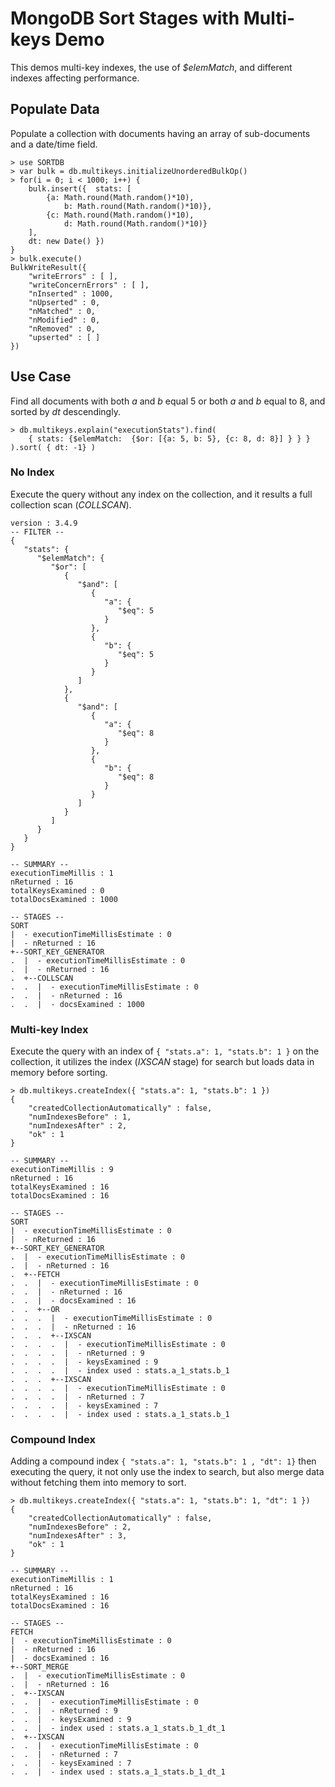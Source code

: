 # MongoDB Sort Stages with Multi-keys Demo
This demos multi-key indexes, the use of _$elemMatch_, and different indexes affecting performance. 
## Populate Data
Populate a collection with documents having an array of sub-documents and a date/time field.
```
> use SORTDB
> var bulk = db.multikeys.initializeUnorderedBulkOp()
> for(i = 0; i < 1000; i++) {
    bulk.insert({  stats: [
        {a: Math.round(Math.random()*10), 
            b: Math.round(Math.random()*10)},
        {c: Math.round(Math.random()*10), 
            d: Math.round(Math.random()*10)}
    ],
    dt: new Date() })
}
> bulk.execute()
BulkWriteResult({
	"writeErrors" : [ ],
	"writeConcernErrors" : [ ],
	"nInserted" : 1000,
	"nUpserted" : 0,
	"nMatched" : 0,
	"nModified" : 0,
	"nRemoved" : 0,
	"upserted" : [ ]
})
```

## Use Case
Find all documents with both _a_ and _b_ equal 5 or both _a_ and _b_ equal to 8, and sorted by _dt_ descendingly.
```
> db.multikeys.explain("executionStats").find(
    { stats: {$elemMatch:  {$or: [{a: 5, b: 5}, {c: 8, d: 8}] } } }
).sort( { dt: -1} )
```
### No Index
Execute the query without any index on the collection, and it results a full collection scan (_COLLSCAN_).
```
version : 3.4.9
-- FILTER --
{
   "stats": {
      "$elemMatch": {
         "$or": [
            {
               "$and": [
                  {
                     "a": {
                        "$eq": 5
                     }
                  },
                  {
                     "b": {
                        "$eq": 5
                     }
                  }
               ]
            },
            {
               "$and": [
                  {
                     "a": {
                        "$eq": 8
                     }
                  },
                  {
                     "b": {
                        "$eq": 8
                     }
                  }
               ]
            }
         ]
      }
   }
}

-- SUMMARY --
executionTimeMillis : 1
nReturned : 16
totalKeysExamined : 0
totalDocsExamined : 1000

-- STAGES --
SORT
|  - executionTimeMillisEstimate : 0
|  - nReturned : 16
+--SORT_KEY_GENERATOR
.  |  - executionTimeMillisEstimate : 0
.  |  - nReturned : 16
.  +--COLLSCAN
.  .  |  - executionTimeMillisEstimate : 0
.  .  |  - nReturned : 16
.  .  |  - docsExamined : 1000
```
### Multi-key Index
Execute the query with an index of `{ "stats.a": 1, "stats.b": 1 }` on the collection, it utilizes the index (_IXSCAN_ stage) for search but loads data in memory before sorting.
```
> db.multikeys.createIndex({ "stats.a": 1, "stats.b": 1 })
{
	"createdCollectionAutomatically" : false,
	"numIndexesBefore" : 1,
	"numIndexesAfter" : 2,
	"ok" : 1
}
```

```
-- SUMMARY --
executionTimeMillis : 9
nReturned : 16
totalKeysExamined : 16
totalDocsExamined : 16

-- STAGES --
SORT
|  - executionTimeMillisEstimate : 0
|  - nReturned : 16
+--SORT_KEY_GENERATOR
.  |  - executionTimeMillisEstimate : 0
.  |  - nReturned : 16
.  +--FETCH
.  .  |  - executionTimeMillisEstimate : 0
.  .  |  - nReturned : 16
.  .  |  - docsExamined : 16
.  .  +--OR
.  .  .  |  - executionTimeMillisEstimate : 0
.  .  .  |  - nReturned : 16
.  .  .  +--IXSCAN
.  .  .  .  |  - executionTimeMillisEstimate : 0
.  .  .  .  |  - nReturned : 9
.  .  .  .  |  - keysExamined : 9
.  .  .  .  |  - index used : stats.a_1_stats.b_1
.  .  .  +--IXSCAN
.  .  .  .  |  - executionTimeMillisEstimate : 0
.  .  .  .  |  - nReturned : 7
.  .  .  .  |  - keysExamined : 7
.  .  .  .  |  - index used : stats.a_1_stats.b_1
```

### Compound Index
Adding a compound index `{ "stats.a": 1, "stats.b": 1 , "dt": 1}` then executing the query, it not only use the index to search, but also merge data without fetching them into memory to sort.
```
> db.multikeys.createIndex({ "stats.a": 1, "stats.b": 1, "dt": 1 })
{
	"createdCollectionAutomatically" : false,
	"numIndexesBefore" : 2,
	"numIndexesAfter" : 3,
	"ok" : 1
}
```
```
-- SUMMARY --
executionTimeMillis : 1
nReturned : 16
totalKeysExamined : 16
totalDocsExamined : 16

-- STAGES --
FETCH
|  - executionTimeMillisEstimate : 0
|  - nReturned : 16
|  - docsExamined : 16
+--SORT_MERGE
.  |  - executionTimeMillisEstimate : 0
.  |  - nReturned : 16
.  +--IXSCAN
.  .  |  - executionTimeMillisEstimate : 0
.  .  |  - nReturned : 9
.  .  |  - keysExamined : 9
.  .  |  - index used : stats.a_1_stats.b_1_dt_1
.  +--IXSCAN
.  .  |  - executionTimeMillisEstimate : 0
.  .  |  - nReturned : 7
.  .  |  - keysExamined : 7
.  .  |  - index used : stats.a_1_stats.b_1_dt_1
```
